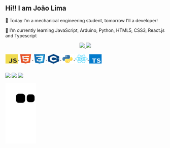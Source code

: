 ## Hi!! I am João Lima

🔭 Today I’m a mechanical engineering student, tomorrow I'll a developer!

🌱 I’m currently learning JavaScript, Arduino, Python, HTML5, CSS3, React.js and Typescript

<div align="center">
  <a href="https://github.com/eujoaolima">
  <img height="180em" src="https://github-readme-stats.vercel.app/api?username=eujoaolima&show_icons=false&theme=merko&include_all_commits=true&count_private=true"/>
  <img height="180em" src="https://github-readme-stats.vercel.app/api/top-langs/?username=eujoaolima&layout=compact&langs_count=7&theme=merko"/>
</div>
  
<div style="display: inline_block"><br>
  <img align="center" alt="João-Js" height="30" width="40" src="https://github.com/devicons/devicon/blob/master/icons/javascript/javascript-original.svg">
  <img align="center" alt="João-HTML" height="30" width="40" src="https://raw.githubusercontent.com/devicons/devicon/master/icons/html5/html5-original.svg">
  <img align="center" alt="João-CSS" height="30" width="40" src="https://raw.githubusercontent.com/devicons/devicon/master/icons/css3/css3-original.svg">
  <img align="center" alt="João-C++" height="30" width="40" src="https://raw.githubusercontent.com/devicons/devicon/master/icons/cplusplus/cplusplus-plain.svg">
  <img align="center" alt="João-python" height="30" width="40" src="https://github.com/devicons/devicon/blob/master/icons/python/python-original.svg">
  <img align="center" alt="João-react" height="30" width="40" src="https://github.com/devicons/devicon/blob/master/icons/react/react-original.svg">
  <img align="center" alt="João-react" height="30" width="40" src="https://github.com/devicons/devicon/blob/master/icons/typescript/typescript-original.svg">
</div>
  
  ##
 
<div> 
  <a href="https://instagram.com/joaopdonato" target="_blank"><img src="https://img.shields.io/badge/-Instagram-%23E4405F?style=for-the-badge&logo=instagram&logoColor=white" target="_blank"></a>
  <a href = "mailto:joaopedro.donatolima@gmail.com"><img src="https://img.shields.io/badge/-Gmail-%23333?style=for-the-badge&logo=gmail&logoColor=white" target="_blank"></a>
  <a href="https://www.linkedin.com/in/jo%C3%A3o-pedro-donato-lima-69a2461b5/" target="_blank"><img src="https://img.shields.io/badge/-LinkedIn-%230077B5?style=for-the-badge&logo=linkedin&logoColor=white" target="_blank"></a> 
 
  ![Snake animation](https://github.com/eujoaolima/eujoaolima/blob/output/github-contribution-grid-snake.svg)
 
</div>
